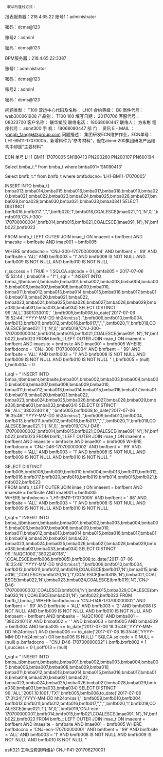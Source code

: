      联华的连线方式：
报表服务器：218.4.65.22 
账号1：administrator

密码：dcms@123

账号2：admin1

密码：dcms@123


BPM服务器：218.4.65.22:3387

账号1：administrator

密码：dcms@123

账号2：admin1

密码：dcms@123

 
问题类型： T100 营运中心代码及名称： LH01 合约等级： B0 
案件代号： web300061908 产品别： T100 100 填写日期： 20170706 
客服代号： 08023700 客户名称： 联华塑胶 联络电话： 18068080447 
联络人： 方永彬 程序代号： abmt300 手 机： 18068080447 
部 门： 资讯 E - MAIL ： yongb_fang@ktkgroup.com 
问题描述： 集团研发ECN维护作业，ECN单号：LH1-BM11-17070005，新增料件为“参考材料”，但在abmm200集团研发产品结构中却是“主要材料”. 


ECN 单号
LH1-BM11-17070005
SN180413
PN200260
PN200107
PN600194

Select bmba_t.*
from bmba_t
where bmba001='SN180413'

Select bmfb_t.*
from bmfb_t
where bmfbdocno='LH1-BM11-17070005'


INSERT INTO bmba_t( bmba013,bmba014,bmba015,bmba016,bmba017,bmba018,bmba019,bmba020,bmba021,bmba022,bmba023,bmba024,bmba025,bmba026,bmba027,bmba028,bmba029,bmba030,bmba031,bmba033,bmba034) 
SELECT DISTINCT  bmfb016,bmfb017,'','','',bmfb020,'1',bmfb018,COALESCE(imae021,'1'),'N',0,'',bmfb019,'CNJ-300-170700000004',bmfb014,bmfb015,bmfb021,COALESCE(imae091,'N'),'N',bmfb022,bmfb023   

FROM bmfb_t LEFT OUTER JOIN imae_t      ON imaeent = bmfbent AND imaesite = bmfbsite     AND imae001 = bmfb005  

WHERE bmfbdocno = 'CNJ-300-170700000004'     AND bmfbent = '    99'     AND bmfbsite = 'ALL'     AND bmfb003 = '1'     AND bmfb008 IS NOT NULL     AND bmfb009 IS NOT NULL     AND bmfb010 IS NOT NULL 

r_success = 1
TRUE = 1
SQLCA.sqlcode = 0
l_bmfa005 = 2017-07-06 15:52:44
l_bmba019 = "1"
l_sql = " INSERT INTO bmba_t(bmbaent,bmbasite,bmba001,bmba002,bmba003,bmba004,bmba005,bmba006,bmba007,bmba008,bmba009,bmba010,                     bmba011,bmba012,bmba013,bmba014,bmba015,bmba016,bmba017,bmba018,bmba019,bmba020,bmba021,bmba022,                     bmba023,bmba024,bmba025,bmba026,bmba027,bmba028,bmba029,bmba030,bmba031,bmba033,bmba034)  SELECT DISTINCT '    99','ALL','3801030010',' ',bmfb005,bmfb008,to_date('2017-07-06 15:52:44','YYYY-MM-DD hh24:mi:ss'),'',bmfb009,bmfb010,bmfb004,        bmfb013,bmfb011,bmfb012,bmfb016,bmfb017,'','','',bmfb020,'1',bmfb018,COALESCE(imae021,'1'),'N',0,'',bmfb019,'CNJ-300-170700000004',bmfb014,bmfb015,bmfb021,COALESCE(imae091,'N'),'N',bmfb022,bmfb023    FROM bmfb_t LEFT OUTER JOIN imae_t      ON imaeent = bmfbent AND imaesite = bmfbsite     AND imae001 = bmfb005  WHERE bmfbdocno = 'CNJ-300-170700000004'     AND bmfbent = '    99'     AND bmfbsite = 'ALL'     AND bmfb003 = '1'     AND bmfb008 IS NOT NULL     AND bmfb009 IS NOT NULL     AND bmfb010 IS NOT NULL "
l_bmfb005 = (null)
l_bmfb004 = 0


l_sql = " INSERT INTO bmba_t(bmbaent,bmbasite,bmba001,bmba002,bmba003,bmba004,bmba005,bmba006,bmba007,bmba008,bmba009,bmba010,                     bmba011,bmba012,bmba013,bmba014,bmba015,bmba016,bmba017,bmba018,bmba019,bmba020,bmba021,bmba022,                     bmba023,bmba024,bmba025,bmba026,bmba027,bmba028,bmba029,bmba030,bmba031,bmba033,bmba034)  SELECT DISTINCT '    99','ALL','3802240118',' ',bmfb005,bmfb008,to_date('2017-07-06 16:35:46','YYYY-MM-DD hh24:mi:ss'),'',bmfb009,bmfb010,bmfb004,        bmfb013,bmfb011,bmfb012,bmfb016,bmfb017,'','','',bmfb020,'1',bmfb018,COALESCE(imae021,'1'),'N',0,'',bmfb019,'CNJ-D46-170700000002',bmfb014,bmfb015,bmfb021,COALESCE(imae091,'N'),'N',bmfb022,bmfb023    FROM bmfb_t LEFT OUTER JOIN imae_t      ON imaeent = bmfbent AND imaesite = bmfbsite     AND imae001 = bmfb005  WHERE bmfbdocno = 'CNJ-D46-170700000002'     AND bmfbent = '    99'     AND bmfbsite = 'ALL'     AND bmfb003 = '1'     AND bmfb008 IS NOT NULL     AND bmfb009 IS NOT NULL     AND bmfb010 IS NOT NULL "

SELECT DISTINCT bmfb005,bmfb008,bmfb009,bmfb010,bmfb004,bmfb013,bmfb011,bmfb012,bmfb016,bmfb017,bmfb020,bmfb018,bmfb019,bmfb014,bmfb015,bmfb021,bmfb022,bmfb023   
FROM bmfb_t LEFT OUTER JOIN imae_t      ON imaeent = bmfbent AND imaesite = bmfbsite     AND imae001 = bmfb005  
WHERE bmfbdocno = 'LH1-BM11-17070005'     AND bmfbent = '    88'     AND bmfbsite = 'ALL'     AND bmfb003 = '1'     AND bmfb008 IS NOT NULL     AND bmfb009 IS NOT NULL     AND bmfb010 IS NOT NULL



l_sql = " INSERT INTO bmba_t(bmbaent,bmbasite,bmba001,bmba002,bmba003,bmba004,bmba005,bmba006,bmba007,bmba008,bmba009,bmba010,                     bmba011,bmba012,bmba013,bmba014,bmba015,bmba016,bmba017,bmba018,bmba019,bmba020,bmba021,bmba022,                     bmba023,bmba024,bmba025,bmba026,bmba027,bmba028,bmba029,bmba030,bmba031,bmba033,bmba034)  SELECT DISTINCT '    99','NJQC1000','3802240118',' ',COALESCE(bmfb006,bmfb005),bmfb008,to_date('2017-07-06 16:35:46','YYYY-MM-DD hh24:mi:ss'),'',bmfb009,bmfb010,bmfb004,        bmfb013,bmfb011,bmfb012,bmfb016,COALESCE(bmfb017,'N'),bmba015,bmba016,'',COALESCE(bmfb020,'N'),'1',COALESCE(bmfb018,'N'),bmba021,COALESCE(bmba022,'N'),bmba023,bmba024,COALESCE(bmfb019,'N'),'CNJ-D46-170700000002',COALESCE(bmfb014,'N'),bmfb015,bmba029,COALESCE(bmba030,'N'),COALESCE(bmba031,'N')         ,bmfb022,bmfb023    FROM bmfb_t,bmba_t  WHERE bmfbdocno = 'CNJ-D46-170700000002'     AND bmfbent = '    99'     AND bmfbsite = 'ALL'     AND bmfb003 = '2'     AND bmfb008 IS NOT NULL     AND bmfb009 IS NOT NULL     AND bmfb010 IS NOT NULL     AND bmbaent = bmfbent     AND bmbasite = 'NJQC1000'     AND bmba001 = '3802240118'     AND bmba002 = ' '     AND bmba003 = bmfb005     AND bmba009 = bmfb004     AND bmba005 <= to_date('2017-07-06 16:35:46','YYYY-MM-DD hh24:mi:ss')     AND (bmba006 >= to_date('2017-07-06 16:35:46','YYYY-MM-DD hh24:mi:ss') OR bmba006 IS NULL) "
SQLCA.sqlcode = 0
NULL = (null)
p_bmfadocno = "CNJ-D46-170700000002"
l_bmfb.bmfb002 = 1
l_success = 0
l_ooff013 = (null)



l_sql = " INSERT INTO bmba_t(bmbaent,bmbasite,bmba001,bmba002,bmba003,bmba004,bmba005,bmba006,bmba007,bmba008,bmba009,bmba010,                     bmba011,bmba012,bmba013,bmba014,bmba015,bmba016,bmba017,bmba018,bmba019,bmba020,bmba021,bmba022,                     bmba023,bmba024,bmba025,bmba026,bmba027,bmba028,bmba029,bmba030,bmba031,bmba033,bmba034)  SELECT DISTINCT '    99','ALL','2001.10.1001','TX1',bmfb005,bmfb008,to_date('2017-07-06 17:31:24','YYYY-MM-DD hh24:mi:ss'),'',bmfb009,bmfb010,bmfb004,        bmfb013,bmfb011,bmfb012,bmfb016,bmfb017,'','','',bmfb020,'1',bmfb018,COALESCE(imae021,'1'),'N',0,'',bmfb019,'CNJ-ecn-170700000001',bmfb014,bmfb015,bmfb021,COALESCE(imae091,'N'),'N',bmfb022,bmfb023    FROM bmfb_t LEFT OUTER JOIN imae_t      ON imaeent = bmfbent AND imaesite = bmfbsite     AND imae001 = bmfb005  WHERE bmfbdocno = 'CNJ-ecn-170700000001'     AND bmfbent = '    99'     AND bmfbsite = 'ALL'     AND bmfb003 = '1'     AND bmfb008 IS NOT NULL     AND bmfb009 IS NOT NULL     AND bmfb010 IS NOT NULL "


asft321 工单成套退料维护
CNJ-P41-201706270001